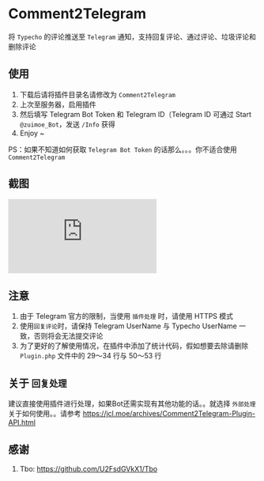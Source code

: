# Comment2Telegram
将  `Typecho` 的评论推送至 `Telegram` 通知，支持回复评论、通过评论、垃圾评论和删除评论

## 使用
1. 下载后请将插件目录名请修改为 `Comment2Telegram`
2. 上次至服务器，启用插件
3. 然后填写 Telegram Bot Token 和 Telegram ID（Telegram ID 可通过 Start `@zuimoe_Bot`，发送 `/Info` 获得
4. Enjoy ~

PS：如果不知道如何获取 `Telegram Bot Token` 的话那么。。。你不适合使用 `Comment2Telegram`

## 截图
![截图](http://forum.typecho.org/download/file.php?id=1294)

## 注意
1. 由于 Telegram 官方的限制，当使用 `插件处理` 时，请使用 HTTPS 模式
2. 使用`回复评论`时，请保持 Telegram UserName 与 Typecho UserName 一致，否则将会无法提交评论
3. 为了更好的了解使用情况，在插件中添加了统计代码，假如想要去除请删除 `Plugin.php` 文件中的 29～34 行与 50～53 行

## 关于 `回复处理`
建议直接使用插件进行处理，如果Bot还需实现有其他功能的话。。就选择 `外部处理`
关于如何使用。。请参考 https://jcl.moe/archives/Comment2Telegram-Plugin-API.html

## 感谢
1. Tbo: https://github.com/U2FsdGVkX1/Tbo
